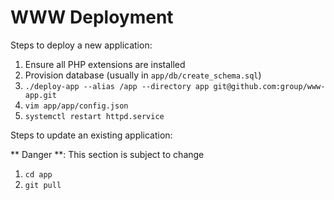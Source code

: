 # WWW Deployment

Steps to deploy a new application:

1. Ensure all PHP extensions are installed
2. Provision database (usually in `app/db/create_schema.sql`)
3. `./deploy-app --alias /app --directory app git@github.com:group/www-app.git`
4. `vim app/app/config.json`
5. `systemctl restart httpd.service`

Steps to update an existing application:

** Danger **: This section is subject to change

1. `cd app`
2. `git pull`
